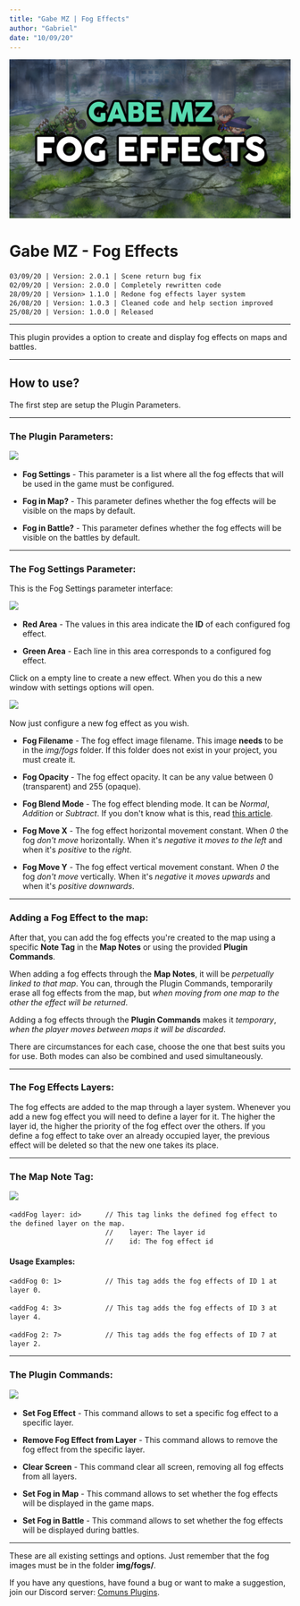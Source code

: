 ```yaml
---
title: "Gabe MZ | Fog Effects"
author: "Gabriel"
date: "10/09/20"
---
```

![Main Thumb](../images/Thumb_GMZ_FogEffects.png)

# Gabe MZ - Fog Effects

```
03/09/20 | Version: 2.0.1 | Scene return bug fix
02/09/20 | Version: 2.0.0 | Completely rewritten code
28/09/20 | Version> 1.1.0 | Redone fog effects layer system
26/08/20 | Version: 1.0.3 | Cleaned code and help section improved
25/08/20 | Version: 1.0.0 | Released
```

***

This plugin provides a option to create and display fog effects on maps and battles.

***

## How to use?

The first step are setup the Plugin Parameters.

***

### The Plugin Parameters:

![](https://i.imgur.com/wMuff23.png)

- **Fog Settings** - This parameter is a list where all the fog effects that will be used in the game must be configured.

- **Fog in Map?** - This parameter defines whether the fog effects will be visible on the maps by default.

- **Fog in Battle?** - This parameter defines whether the fog effects will be visible on the battles by default.

***

### The Fog Settings Parameter:

This is the Fog Settings parameter interface:

![](https://i.imgur.com/Gcs8gfl.png)

- **Red Area** - The values in this area indicate the **ID** of each configured fog effect.

- **Green Area** - Each line in this area corresponds to a configured fog effect.

Click on a empty line to create a new effect. When you do this a new window with settings options will open.

![](https://i.imgur.com/KLUxN6s.png)

Now just configure a new fog effect as you wish.

- **Fog Filename** - The fog effect image filename. This image **needs** to be in the *img/fogs* folder. If this folder does not exist in your project, you must create it.

- **Fog Opacity** - The fog effect opacity. It can be any value between 0 (transparent) and 255 (opaque).

- **Fog Blend Mode** - The fog effect blending mode. It can be *Normal*, *Addition* or *Subtract*. If you don't know what is this, read [this article](https://en.wikipedia.org/wiki/Blend_modes).

- **Fog Move X** - The fog effect horizontal movement constant. When *0* the fog *don't move* horizontally. When it's *negative* it *moves to the left* and when it's *positive* to the *right*.

- **Fog Move Y** - The fog effect vertical movement constant. When *0* the fog *don't move* vertically. When it's *negative* it *moves upwards* and when it's *positive* *downwards*.

***

### Adding a Fog Effect to the map:

After that, you can add the fog effects you're created to the map using a specific **Note Tag** in the **Map Notes** or using the provided **Plugin Commands**.

When adding a fog effects through the **Map Notes**, it will be *perpetually linked to that map*. You can, through the Plugin Commands, temporarily erase all fog effects from the map, but *when moving from one map to the other the effect will be returned*.

Adding a fog effects through the **Plugin Commands** makes it *temporary*, *when the player moves between maps it will be discarded*.

There are circumstances for each case, choose the one that best suits you for use. Both modes can also be combined and used simultaneously.

***

### The Fog Effects Layers:

The fog effects are added to the map through a layer system. Whenever you add a new fog effect you will need to define a layer for it. The higher the layer id, the higher the priority of the fog effect over the others. If you define a fog effect to take over an already occupied layer, the previous effect will be deleted so that the new one takes its place.

***

### The Map Note Tag:

![](https://i.imgur.com/3lSdfGG.png)

```
<addFog layer: id>      // This tag links the defined fog effect to the defined layer on the map.
                        //    layer: The layer id
                        //    id: The fog effect id
```
#### Usage Examples:
```
<addFog 0: 1>           // This tag adds the fog effects of ID 1 at layer 0.

<addFog 4: 3>           // This tag adds the fog effects of ID 3 at layer 4.

<addFog 2: 7>           // This tag adds the fog effects of ID 7 at layer 2.
```

***

### The Plugin Commands:

![](https://i.imgur.com/U0dWyQH.png)

- **Set Fog Effect** - This command allows to set a specific fog effect to a specific layer.

- **Remove Fog Effect from Layer** - This command allows to remove the fog effect from the specific layer. 

- **Clear Screen** - This command clear all screen, removing all fog effects from all layers.

- **Set Fog in Map** - This command allows to set whether the fog effects will be displayed in the game maps.

- **Set Fog in Battle** - This command allows to set whether the fog effects will be displayed during battles.

***

These are all existing settings and options. Just remember that the fog images must be in the folder **img/fogs/**.

If you have any questions, have found a bug or want to make a suggestion, join our Discord server: [Comuns Plugins](https://discord.gg/GG85QRz).
